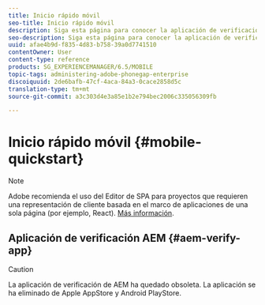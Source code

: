 ```yaml
---
title: Inicio rápido móvil
seo-title: Inicio rápido móvil
description: Siga esta página para conocer la aplicación de verificación de AEM. La aplicación AEM Verify es una forma rápida y sencilla de ejecutar sus aplicaciones móviles AEM en cualquier dispositivo móvil iOS o Android.
seo-description: Siga esta página para conocer la aplicación de verificación de AEM. La aplicación AEM Verify es una forma rápida y sencilla de ejecutar sus aplicaciones móviles AEM en cualquier dispositivo móvil iOS o Android.
uuid: afae4b9d-f835-4d83-b758-39a0d7741510
contentOwner: User
content-type: reference
products: SG_EXPERIENCEMANAGER/6.5/MOBILE
topic-tags: administering-adobe-phonegap-enterprise
discoiquuid: 2de6bafb-47cf-4aca-84a3-0cace2858d5c
translation-type: tm+mt
source-git-commit: a3c303d4e3a85e1b2e794bec2006c335056309fb

---
```



# Inicio rápido móvil {#mobile-quickstart}

>[!NOTE]
>
>Adobe recomienda el uso del Editor de SPA para proyectos que requieren una representación de cliente basada en el marco de aplicaciones de una sola página (por ejemplo, React). [Más información](/help/sites-developing/spa-overview.md).

## Aplicación de verificación AEM {#aem-verify-app}

>[!CAUTION]
>
>La aplicación de verificación de AEM ha quedado obsoleta. La aplicación se ha eliminado de Apple AppStore y Android PlayStore.
